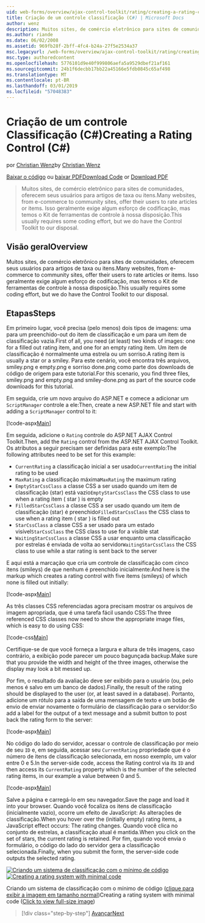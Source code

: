 ```yaml
---
uid: web-forms/overview/ajax-control-toolkit/rating/creating-a-rating-control-cs
title: Criação de um controle classificação (C#) | Microsoft Docs
author: wenz
description: Muitos sites, de comércio eletrônico para sites de comunidades, oferecem seus usuários para artigos de taxa ou itens. Isso geralmente exige algum esforço de codificação, mas temos o...
ms.author: riande
ms.date: 06/02/2008
ms.assetid: 969fb28f-2bff-4fc4-b24a-27f5e2534a37
msc.legacyurl: /web-forms/overview/ajax-control-toolkit/rating/creating-a-rating-control-cs
msc.type: authoredcontent
ms.openlocfilehash: 5776101d9e40f999806aefa5a9529dbef21af161
ms.sourcegitcommit: 24b1f6decbb17bb22a45166e5fdb0845c65af498
ms.translationtype: MT
ms.contentlocale: pt-BR
ms.lasthandoff: 03/01/2019
ms.locfileid: "57048383"
---
```

<a name="creating-a-rating-control-c"></a><span data-ttu-id="8a5a1-104">Criação de um controle Classificação (C#)</span><span class="sxs-lookup"><span data-stu-id="8a5a1-104">Creating a Rating Control (C#)</span></span>
====================
<span data-ttu-id="8a5a1-105">por [Christian Wenz](https://github.com/wenz)</span><span class="sxs-lookup"><span data-stu-id="8a5a1-105">by [Christian Wenz](https://github.com/wenz)</span></span>

<span data-ttu-id="8a5a1-106">[Baixar o código](http://download.microsoft.com/download/9/3/f/93f8daea-bebd-4821-833b-95205389c7d0/rating0.cs.zip) ou [baixar PDF](http://download.microsoft.com/download/2/d/c/2dc10e34-6983-41d4-9c08-f78f5387d32b/rating0CS.pdf)</span><span class="sxs-lookup"><span data-stu-id="8a5a1-106">[Download Code](http://download.microsoft.com/download/9/3/f/93f8daea-bebd-4821-833b-95205389c7d0/rating0.cs.zip) or [Download PDF](http://download.microsoft.com/download/2/d/c/2dc10e34-6983-41d4-9c08-f78f5387d32b/rating0CS.pdf)</span></span>

> <span data-ttu-id="8a5a1-107">Muitos sites, de comércio eletrônico para sites de comunidades, oferecem seus usuários para artigos de taxa ou itens.</span><span class="sxs-lookup"><span data-stu-id="8a5a1-107">Many websites, from e-commerce to community sites, offer their users to rate articles or items.</span></span> <span data-ttu-id="8a5a1-108">Isso geralmente exige algum esforço de codificação, mas temos o Kit de ferramentas de controle à nossa disposição.</span><span class="sxs-lookup"><span data-stu-id="8a5a1-108">This usually requires some coding effort, but we do have the Control Toolkit to our disposal.</span></span>


## <a name="overview"></a><span data-ttu-id="8a5a1-109">Visão geral</span><span class="sxs-lookup"><span data-stu-id="8a5a1-109">Overview</span></span>

<span data-ttu-id="8a5a1-110">Muitos sites, de comércio eletrônico para sites de comunidades, oferecem seus usuários para artigos de taxa ou itens.</span><span class="sxs-lookup"><span data-stu-id="8a5a1-110">Many websites, from e-commerce to community sites, offer their users to rate articles or items.</span></span> <span data-ttu-id="8a5a1-111">Isso geralmente exige algum esforço de codificação, mas temos o Kit de ferramentas de controle à nossa disposição.</span><span class="sxs-lookup"><span data-stu-id="8a5a1-111">This usually requires some coding effort, but we do have the Control Toolkit to our disposal.</span></span>

## <a name="steps"></a><span data-ttu-id="8a5a1-112">Etapas</span><span class="sxs-lookup"><span data-stu-id="8a5a1-112">Steps</span></span>

<span data-ttu-id="8a5a1-113">Em primeiro lugar, você precisa (pelo menos) dois tipos de imagens: uma para um preenchido-out do item de classificação e um para um item de classificação vazia.</span><span class="sxs-lookup"><span data-stu-id="8a5a1-113">First of all, you need (at least) two kinds of images: one for a filled out rating item, and one for an empty rating item.</span></span> <span data-ttu-id="8a5a1-114">Um item de classificação é normalmente uma estrela ou um sorriso.</span><span class="sxs-lookup"><span data-stu-id="8a5a1-114">A rating item is usually a star or a smiley.</span></span> <span data-ttu-id="8a5a1-115">Para este cenário, você encontra três arquivos, smiley.png e empty.png e sorriso done.png como parte dos downloads de código de origem para este tutorial.</span><span class="sxs-lookup"><span data-stu-id="8a5a1-115">For this scenario, you find three files, smiley.png and empty.png and smiley-done.png as part of the source code downloads for this tutorial.</span></span>

<span data-ttu-id="8a5a1-116">Em seguida, crie um novo arquivo do ASP.NET e comece a adicionar um `ScriptManager` controle a ele:</span><span class="sxs-lookup"><span data-stu-id="8a5a1-116">Then, create a new ASP.NET file and start with adding a `ScriptManager` control to it:</span></span>

[!code-aspx[Main](creating-a-rating-control-cs/samples/sample1.aspx)]

<span data-ttu-id="8a5a1-117">Em seguida, adicione o `Rating` controle do ASP.NET AJAX Control Toolkit.</span><span class="sxs-lookup"><span data-stu-id="8a5a1-117">Then, add the `Rating` control from the ASP.NET AJAX Control Toolkit.</span></span> <span data-ttu-id="8a5a1-118">Os atributos a seguir precisam ser definidas para este exemplo:</span><span class="sxs-lookup"><span data-stu-id="8a5a1-118">The following attributes need to be set for this example:</span></span>

- <span data-ttu-id="8a5a1-119">`CurrentRating` a classificação inicial a ser usado</span><span class="sxs-lookup"><span data-stu-id="8a5a1-119">`CurrentRating` the initial rating to be used</span></span>
- <span data-ttu-id="8a5a1-120">`MaxRating` a classificação máxima</span><span class="sxs-lookup"><span data-stu-id="8a5a1-120">`MaxRating` the maximum rating</span></span>
- <span data-ttu-id="8a5a1-121">`EmptyStarCssClass` a classe CSS a ser usado quando um item de classificação (star) está vazio</span><span class="sxs-lookup"><span data-stu-id="8a5a1-121">`EmptyStarCssClass` the CSS class to use when a rating item ( star ) is empty</span></span>
- <span data-ttu-id="8a5a1-122">`FilledStarCssClass` a classe CSS a ser usado quando um item de classificação (star) é preenchido</span><span class="sxs-lookup"><span data-stu-id="8a5a1-122">`FilledStarCssClass` the CSS class to use when a rating item ( star ) is filled out</span></span>
- <span data-ttu-id="8a5a1-123">`StarCssClass` a classe CSS a ser usado para um estado visível</span><span class="sxs-lookup"><span data-stu-id="8a5a1-123">`StarCssClass` the CSS class to use for a visible stat</span></span>
- <span data-ttu-id="8a5a1-124">`WaitingStarCssClass` a classe CSS a usar enquanto uma classificação por estrelas é enviada de volta ao servidor</span><span class="sxs-lookup"><span data-stu-id="8a5a1-124">`WaitingStarCssClass` the CSS class to use while a star rating is sent back to the server</span></span>

<span data-ttu-id="8a5a1-125">E aqui está a marcação que cria um controle de classificação com cinco itens (smileys) de que nenhum é preenchido inicialmente:</span><span class="sxs-lookup"><span data-stu-id="8a5a1-125">And here is the markup which creates a rating control with five items (smileys) of which none is filled out initially:</span></span>

[!code-aspx[Main](creating-a-rating-control-cs/samples/sample2.aspx)]

<span data-ttu-id="8a5a1-126">As três classes CSS referenciadas agora precisam mostrar os arquivos de imagem apropriada, que é uma tarefa fácil usando CSS:</span><span class="sxs-lookup"><span data-stu-id="8a5a1-126">The three referenced CSS classes now need to show the appropriate image files, which is easy to do using CSS:</span></span>

[!code-css[Main](creating-a-rating-control-cs/samples/sample3.css)]

<span data-ttu-id="8a5a1-127">Certifique-se de que você forneça a largura e altura de três imagens, caso contrário, a exibição pode parecer um pouco bagunçada backup.</span><span class="sxs-lookup"><span data-stu-id="8a5a1-127">Make sure that you provide the width and height of the three images, otherwise the display may look a bit messed up.</span></span>

<span data-ttu-id="8a5a1-128">Por fim, o resultado da avaliação deve ser exibido para o usuário (ou, pelo menos é salvo em um banco de dados).</span><span class="sxs-lookup"><span data-stu-id="8a5a1-128">Finally, the result of the rating should be displayed to the user (or, at least saved in a database).</span></span> <span data-ttu-id="8a5a1-129">Portanto, adicione um rótulo para a saída de uma mensagem de texto e um botão de envio de enviar novamente o formulário de classificação para o servidor:</span><span class="sxs-lookup"><span data-stu-id="8a5a1-129">So add a label for the output of a text message and a submit button to post back the rating form to the server:</span></span>

[!code-aspx[Main](creating-a-rating-control-cs/samples/sample4.aspx)]

<span data-ttu-id="8a5a1-130">No código do lado do servidor, acessar o controle de classificação por meio de seu `ID` e, em seguida, acessar seu `CurrentRating` propriedade que é o número de itens de classificação selecionada, em nosso exemplo, um valor entre 0 e 5.</span><span class="sxs-lookup"><span data-stu-id="8a5a1-130">In the server-side code, access the Rating control via its `ID` and then access its `CurrentRating` property which is the number of the selected rating items, in our example a value between 0 and 5.</span></span>

[!code-aspx[Main](creating-a-rating-control-cs/samples/sample5.aspx)]

<span data-ttu-id="8a5a1-131">Salve a página e carregá-lo em seu navegador.</span><span class="sxs-lookup"><span data-stu-id="8a5a1-131">Save the page and load it into your browser.</span></span> <span data-ttu-id="8a5a1-132">Quando você focaliza os itens de classificação (inicialmente vazio), ocorre um efeito de JavaScript: As alterações de classificação.</span><span class="sxs-lookup"><span data-stu-id="8a5a1-132">When you hover over the (initially empty) rating items, a JavaScript effect occurs: The rating changes.</span></span> <span data-ttu-id="8a5a1-133">Quando você clica no conjunto de estrelas, a classificação atual é mantida.</span><span class="sxs-lookup"><span data-stu-id="8a5a1-133">When you click on the set of stars, the current rating is retained.</span></span> <span data-ttu-id="8a5a1-134">Por fim, quando você envia o formulário, o código do lado do servidor gera a classificação selecionada.</span><span class="sxs-lookup"><span data-stu-id="8a5a1-134">Finally, when you submit the form, the server-side code outputs the selected rating.</span></span>


<span data-ttu-id="8a5a1-135">[![Criando um sistema de classificação com o mínimo de código](creating-a-rating-control-cs/_static/image2.png)](creating-a-rating-control-cs/_static/image1.png)</span><span class="sxs-lookup"><span data-stu-id="8a5a1-135">[![Creating a rating system with minimal code](creating-a-rating-control-cs/_static/image2.png)](creating-a-rating-control-cs/_static/image1.png)</span></span>

<span data-ttu-id="8a5a1-136">Criando um sistema de classificação com o mínimo de código ([clique para exibir a imagem em tamanho normal](creating-a-rating-control-cs/_static/image3.png))</span><span class="sxs-lookup"><span data-stu-id="8a5a1-136">Creating a rating system with minimal code ([Click to view full-size image](creating-a-rating-control-cs/_static/image3.png))</span></span>

> [!div class="step-by-step"]
> [<span data-ttu-id="8a5a1-137">Avançar</span><span class="sxs-lookup"><span data-stu-id="8a5a1-137">Next</span></span>](creating-a-rating-control-vb.md)
